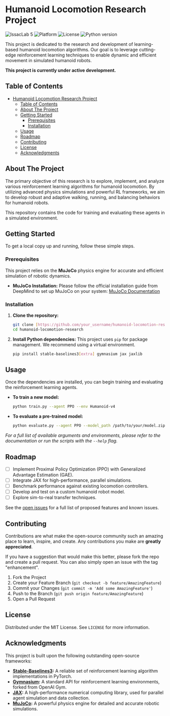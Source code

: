 # Humanoid Locomotion Research Project

![IssacLab 5](https://img.shields.io/badge/IsaacLab-5.0-blue)
![Platform](https://img.shields.io/badge/Ubuntu-24.04-orange)
![License](https://img.shields.io/badge/license-MIT-blue.svg)
![Python version](https://img.shields.io/badge/python-3.8+-informational)

This project is dedicated to the research and development of learning-based humanoid locomotion algorithms. Our goal is to leverage cutting-edge reinforcement learning techniques to enable dynamic and efficient movement in simulated humanoid robots.

**This project is currently under active development.**

## Table of Contents

- [Humanoid Locomotion Research Project](#humanoid-locomotion-research-project)
  - [Table of Contents](#table-of-contents)
  - [About The Project](#about-the-project)
  - [Getting Started](#getting-started)
    - [Prerequisites](#prerequisites)
    - [Installation](#installation)
  - [Usage](#usage)
  - [Roadmap](#roadmap)
  - [Contributing](#contributing)
  - [License](#license)
  - [Acknowledgments](#acknowledgments)

## About The Project

The primary objective of this research is to explore, implement, and analyze various reinforcement learning algorithms for humanoid locomotion. By utilizing advanced physics simulations and powerful RL frameworks, we aim to develop robust and adaptive walking, running, and balancing behaviors for humanoid robots.

This repository contains the code for training and evaluating these agents in a simulated environment.

## Getting Started

To get a local copy up and running, follow these simple steps.

### Prerequisites

This project relies on the **MuJoCo** physics engine for accurate and efficient simulation of robotic dynamics.

- **MuJoCo Installation:**
  Please follow the official installation guide from DeepMind to set up MuJoCo on your system: [MuJoCo Documentation](https://mujoco.readthedocs.io/en/latest/index.html)

### Installation

1.  **Clone the repository:**
    ```sh
    git clone [https://github.com/your_username/humanoid-locomotion-research.git](https://github.com/your_username/humanoid-locomotion-research.git)
    cd humanoid-locomotion-research
    ```
2.  **Install Python dependencies:**
    This project uses `pip` for package management. We recommend using a virtual environment.
    ```bash
    pip install stable-baselines3[extra] gymnasium jax jaxlib
    ```

## Usage

Once the dependencies are installed, you can begin training and evaluating the reinforcement learning agents.

* **To train a new model:**
    ```bash
    python train.py --agent PPO --env Humanoid-v4
    ```

* **To evaluate a pre-trained model:**
    ```bash
    python evaluate.py --agent PPO --model_path /path/to/your/model.zip
    ```

*For a full list of available arguments and environments, please refer to the documentation or run the scripts with the `--help` flag.*

## Roadmap

-   [ ] Implement Proximal Policy Optimization (PPO) with Generalized Advantage Estimation (GAE).
-   [ ] Integrate JAX for high-performance, parallel simulations.
-   [ ] Benchmark performance against existing locomotion controllers.
-   [ ] Develop and test on a custom humanoid robot model.
-   [ ] Explore sim-to-real transfer techniques.

See the [open issues](https://github.com/your_username/humanoid-locomotion-research/issues) for a full list of proposed features and known issues.

## Contributing

Contributions are what make the open-source community such an amazing place to learn, inspire, and create. Any contributions you make are **greatly appreciated**.

If you have a suggestion that would make this better, please fork the repo and create a pull request. You can also simply open an issue with the tag "enhancement".

1.  Fork the Project
2.  Create your Feature Branch (`git checkout -b feature/AmazingFeature`)
3.  Commit your Changes (`git commit -m 'Add some AmazingFeature'`)
4.  Push to the Branch (`git push origin feature/AmazingFeature`)
5.  Open a Pull Request

## License

Distributed under the MIT License. See `LICENSE` for more information.

## Acknowledgments

This project is built upon the following outstanding open-source frameworks:

* **[Stable-Baselines3](https://github.com/DLR-RM/stable-baselines3):** A reliable set of reinforcement learning algorithm implementations in PyTorch.
* **[Gymnasium](https://github.com/Farama-Foundation/Gymnasium):** A standard API for reinforcement learning environments, forked from OpenAI Gym.
* **[JAX](https://github.com/google/jax):** A high-performance numerical computing library, used for parallel agent simulation and data collection.
* **[MuJoCo](https://github.com/deepmind/mujoco):** A powerful physics engine for detailed and accurate robotic simulations.
